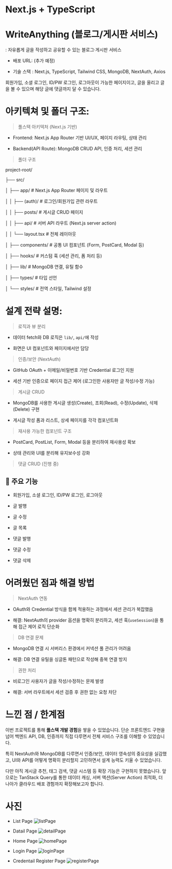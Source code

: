 # Next.js + TypeScript  
# WriteAnything (블로그/게시판 서비스)  

: 자유롭게 글을 작성하고 공유할 수 있는 블로그·게시판 서비스  

- 배포 URL: (추가 예정)  

- 기술 스택 : Next.js, TypeScript, Tailwind CSS, MongoDB, NextAuth, Axios

회원가입, 소셜 로그인, ID/PW 로그인, 로그아웃이 가능한 페이지이고, 글을 올리고 글을 볼 수 있으며 해당 글에 댓글까지 달 수 있습니다.

# 아키텍쳐 및 폴더 구조:

> 풀스택 아키텍처 (Next.js 기반)

- Frontend: Next.js App Router 기반 UI/UX, 페이지 라우팅, 상태 관리  

- Backend(API Route): MongoDB CRUD API, 인증 처리, 세션 관리 

> 폴더 구조

project-root/

├── src/

│ ├── app/ # Next.js App Router 페이지 및 라우트

│ │ ├── (auth)/ # 로그인/회원가입 관련 라우트

│ │ ├── posts/ # 게시글 CRUD 페이지

│ │ ├── api/ # 서버 API 라우트 (Next.js server action)

│ │ └── layout.tsx # 전체 레이아웃

│ ├── components/ # 공통 UI 컴포넌트 (Form, PostCard, Modal 등)

│ ├── hooks/ # 커스텀 훅 (세션 관리, 폼 처리 등)

│ ├── lib/ # MongoDB 연결, 유틸 함수

│ ├── types/ # 타입 선언

│ └── styles/ # 전역 스타일, Tailwind 설정


# 설계 전략 설명:

> 로직과 뷰 분리

- 데이터 fetch와 DB 로직은 `lib/`, `api/`에 작성  

- 화면은 UI 컴포넌트와 페이지에서만 담당  

> 인증/보안 (NextAuth)

- GitHub OAuth + 이메일/비밀번호 기반 Credential 로그인 지원  

- 세션 기반 인증으로 페이지 접근 제어 (로그인한 사용자만 글 작성/수정 가능)  

> 게시글 CRUD

- MongoDB를 사용한 게시글 생성(Create), 조회(Read), 수정(Update), 삭제(Delete) 구현 

- 게시글 작성 폼과 리스트, 상세 페이지를 각각 컴포넌트화  

> 재사용 가능한 컴포넌트 구조

- PostCard, PostList, Form, Modal 등을 분리하여 재사용성 확보  

- 상태 관리와 UI를 분리해 유지보수성 강화  

> 댓글 CRUD (진행 중)

## 🚀 주요 기능

- 회원가입, 소셜 로그인, ID/PW 로그인, 로그아웃

- 글 발행

- 글 수정

- 글 목록

- 댓글 발행

- 댓글 수정

- 댓글 삭제


# 어려웠던 점과 해결 방법

> NextAuth 연동

- OAuth와 Credential 방식을 함께 적용하는 과정에서 세션 관리가 복잡했음  

- 해결: NextAuth의 provider 옵션을 명확히 분리하고, 세션 훅(`useSession`)을 통해 접근 제어 로직 단순화  

> DB 연결 문제

- MongoDB 연결 시 서버리스 환경에서 커넥션 풀 관리가 어려움  

- 해결: DB 연결 유틸을 싱글톤 패턴으로 작성해 중복 연결 방지  

> 권한 처리

- 비로그인 사용자가 글을 작성/수정하는 문제 발생  

- 해결: 서버 라우트에서 세션 검증 후 권한 없는 요청 차단 


# 느낀 점 / 한계점

이번 프로젝트를 통해 **풀스택 개발 경험**을 쌓을 수 있었습니다. 단순 프론트엔드 구현을 넘어 백엔드 API, DB, 인증까지 직접 다루면서 전체 서비스 구조를 이해할 수 있었습니다.  

특히 NextAuth와 MongoDB를 다루면서 인증/보안, 데이터 영속성의 중요성을 실감했고, UI와 API를 어떻게 명확히 분리할지 고민하면서 설계 능력도 키울 수 있었습니다.  

다만 아직 게시글 추천, 태그 검색, 댓글 시스템 등 확장 기능은 구현하지 못했습니다. 앞으로는 TanStack Query를 통한 데이터 캐싱, 서버 액션(Server Action) 최적화, 더 나아가 클라우드 배포 경험까지 확장해보고자 합니다.

# 사진

- List Page
![listPage](../fresh/public/screenshot/list.png)

- Datail Page
![detailPage](../fresh/public/screenshot/detail.png)

- Home Page
![homePage](../fresh/public/screenshot/home.png)

- Login Page
![loginPage](../fresh/public/screenshot/home.png)

- Credentail Register Page
![registerPage](../fresh/public/screenshot/register.png)